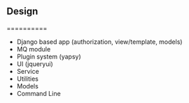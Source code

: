 ## Design
==========

* Django based app (authorization, view/template, models)
* MQ module
* Plugin system (yapsy)
* UI (jqueryui)
* Service
* Utilities
* Models
* Command Line
